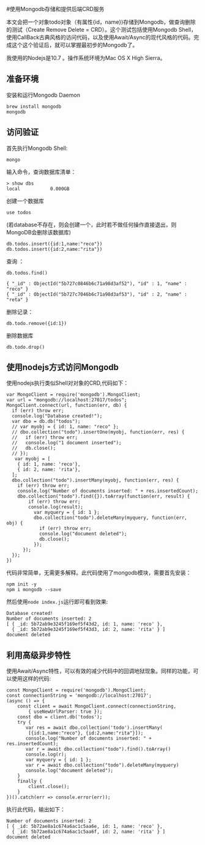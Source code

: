 #使用Mongodb存储和提供后端CRD服务

本文会把一个对象todo对象（有属性{id，name})存储到Mongodb，做查询删除的测试（Create Remove Delete = CRD）。这个测试包括使用Mongodb Shell，使用CallBack古典风格的访问代码，以及使用Await/Async的现代风格的代码。完成这个这个验证后，就可以掌握最初步的Mongodb了。

我使用的Nodejs是10.7 。操作系统环境为Mac OS X High Sierra。

## 准备环境

安装和运行Mongodb Daemon

    brew install mongodb
    mongodb


## 访问验证
首先执行Mongodb Shell:

    mongo

输入命令，查询数据库清单：

    > show dbs
    local           0.000GB

创建一个数据库

    use todos
    
(若database不存在，则会创建一个，此时若不做任何操作直接退出，则MongoDB会删除该数据库)

    db.todos.insert({id:1,name:"reco"})
    db.todos.insert({id:2,name:"rita"})

查询 ：

    db.todos.find()

    { "_id" : ObjectId("5b727c0846b6c71a98d3af52"), "id" : 1, "name" : "reco" }
    { "_id" : ObjectId("5b727c7046b6c71a98d3af53"), "id" : 2, "name" : "reta" }

删除记录：

    db.todo.remove({id:1})
    
删除数据库

    db.todo.drop()
    
## 使用nodejs方式访问Mongodb

使用nodejs执行类似Shell对对象的CRD,代码如下：

    var MongoClient = require('mongodb').MongoClient;
    var url = "mongodb://localhost:27017/todos";
    MongoClient.connect(url, function(err, db) {
      if (err) throw err;
      console.log("Database created!");
      var dbo = db.db("todos");
      // var myobj = { id: 1, name: "reco" };
      // dbo.collection("todo").insertOne(myobj, function(err, res) {
      //   if (err) throw err;
      //   console.log("1 document inserted");
      //   db.close();
      // });
       var myobj = [
        { id: 1, name: 'reco'},
        { id: 2, name: 'rita'},
      ];
      dbo.collection("todo").insertMany(myobj, function(err, res) {
        if (err) throw err;
        console.log("Number of documents inserted: " + res.insertedCount);
        dbo.collection("todo").find({}).toArray(function(err, result) {
    	    if (err) throw err;
    	    console.log(result);
    	      var myquery = { id: 1 };
    		  dbo.collection("todo").deleteMany(myquery, function(err, obj) {
    		    if (err) throw err;
    		    console.log("document deleted");
    		    db.close();
    		  });
    	  });    
      });
    })

代码非常简单，无需更多解释。此代码使用了mongodb模块，需要首先安装：
    
    npm init -y
    npm i mongodb --save
    
然后使用`node index.js`运行即可看到效果:

    Database created!
    Number of documents inserted: 2
    [ { _id: 5b72ab9e3245f169ef5f43d2, id: 1, name: 'reco' },
      { _id: 5b72ab9e3245f169ef5f43d3, id: 2, name: 'rita' } ]
    document deleted

## 利用高级异步特性

使用Await/Async特性，可以有效的减少代码中的回调地狱现象。同样的功能，可以使用这样的代码:

    const MongoClient = require('mongodb').MongoClient;
    const connectionString = 'mongodb://localhost:27017';
    (async () => {
        const client = await MongoClient.connect(connectionString,
            { useNewUrlParser: true });
        const dbo = client.db('todos');
        try {
           var res = await dbo.collection('todo').insertMany(
           	[{id:1,name:"reco"}, {id:2,name:"rita"}]);
           console.log("Number of documents inserted: " + res.insertedCount);
           var r = await dbo.collection("todo").find().toArray()
           console.log(r);
           var myquery = { id: 1 };
    	   var r = await dbo.collection("todo").deleteMany(myquery)
    	   console.log("document deleted");
        }
        finally {
            client.close();
        }
    })().catch(err => console.error(err));


执行此代码，输出如下：

    Number of documents inserted: 2
    [ { _id: 5b72ae8a1c674a6ac1c5aa6e, id: 1, name: 'reco' },
      { _id: 5b72ae8a1c674a6ac1c5aa6f, id: 2, name: 'rita' } ]
    document deleted